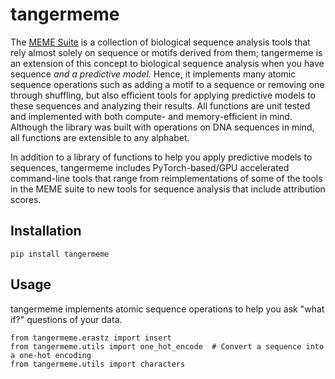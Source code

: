 # tangermeme

The [MEME Suite](https://meme-suite.org/meme/) is a collection of biological sequence analysis tools that rely almost solely on sequence or motifs derived from them; tangermeme is an extension of this concept to biological sequence analysis when you have sequence *and a predictive model.* Hence, it implements many atomic sequence operations such as adding a motif to a sequence or removing one through shuffling, but also efficient tools for applying predictive models to these sequences and analyzing their results. All functions are unit tested and implemented with both compute- and memory-efficient in mind. Although the library was built with operations on DNA sequences in mind, all functions are extensible to any alphabet.

In addition to a library of functions to help you apply predictive models to sequences, tangermeme includes PyTorch-based/GPU accelerated command-line tools that range from reimplementations of some of the tools in the MEME suite to new tools for sequence analysis that include attribution scores.

## Installation

`pip install tangermeme`


## Usage

tangermeme implements atomic sequence operations to help you ask "what if?" questions of your data.

```
from tangermeme.erastz import insert
from tangermeme.utils import one_hot_encode  # Convert a sequence into a one-hot encoding
from tangermeme.utils import characters 
```
